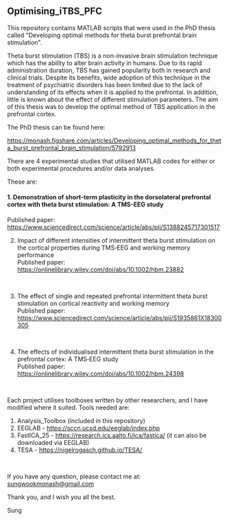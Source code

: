 ## Optimising_iTBS_PFC

This repository contains MATLAB scripts that were used in the PhD thesis called
"Developing optimal methods for theta burst prefrontal brain stimulation".

Theta burst stimulation (TBS) is a non-invasive brain stimulation technique which has the ability to alter brain activity in humans. Due to its rapid administration duration, TBS has gained popularity both in research and clinical trials. Despite its benefits, wide adoption of this technique in the treatment of psychiatric disorders has been limited due to the lack of understanding of its effects when it is applied to the prefrontal. In addition, little is known about the effect of different stimulation parameters. The aim of this thesis was to develop the optimal method of TBS application in the prefrontal cortex.

The PhD thesis can be found here:

https://monash.figshare.com/articles/Developing_optimal_methods_for_theta_burst_prefrontal_brain_stimulation/5792913

There are 4 experimental studies that utilised MATLAB codes for either or both experimental procedures and/or data analyses.

These are: 

#### 1. Demonstration of short-term plasticity in the dorsolateral prefrontal cortex with theta burst stimulation: A TMS-EEG study <br />
   Published paper: https://www.sciencedirect.com/science/article/abs/pii/S1388245717301517
    <br />
    
2. Impact of different intensities of intermittent theta burst stimulation on the cortical properties during TMS‐EEG and working memory performance  <br />
   Published paper: https://onlinelibrary.wiley.com/doi/abs/10.1002/hbm.23882
    
    <br />

3. The effect of single and repeated prefrontal intermittent theta burst stimulation on cortical reactivity and working memory  <br />
   Published paper: https://www.sciencedirect.com/science/article/abs/pii/S1935861X18300305
    
    <br />
    
4. The effects of individualised intermittent theta burst stimulation in the prefrontal cortex: A TMS‐EEG study  <br />
   Published paper: https://onlinelibrary.wiley.com/doi/abs/10.1002/hbm.24398
    
    <br />
    

Each project utilises toolboxes written by other researchers, and I have modified where it suited. Tools needed are:

   1. Analysis_Toolbox (included in this repository)
   2. EEGLAB - https://sccn.ucsd.edu/eeglab/index.php
   3. FastICA_25 - https://research.ics.aalto.fi/ica/fastica/ (it can also be downloaded via EEGLAB)
   4. TESA - https://nigelrogasch.github.io/TESA/
   
   <br />
   
If you have any question, please contact me at: sungwookmonash@gmail.com

Thank you, and I wish you all the best.

Sung
